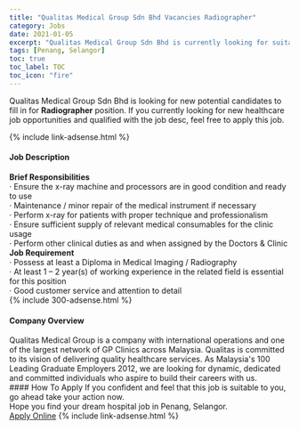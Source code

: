 ```yaml
---
title: "Qualitas Medical Group Sdn Bhd Vacancies Radiographer" 
category: Jobs 
date: 2021-01-05 
excerpt: "Qualitas Medical Group Sdn Bhd is currently looking for suitable person to fill in the Radiographer which positioned at Penang, Selangor" 
tags: [Penang, Selangor] 
toc: true 
toc_label: TOC 
toc_icon: "fire" 
--- 
```


<p>Qualitas Medical Group Sdn Bhd is looking for new potential candidates to fill in for <b>Radiographer</b> position. If you currently looking for new healthcare job opportunities and qualified with the job desc, feel free to apply this job.
</p>{% include link-adsense.html %} 
<div><div><div><h4>Job Description</h4></div></div><div><div><span><div><div><div><strong>Brief Responsibilities</strong></div><div>&#183; Ensure the x-ray machine and processors are in good condition and ready to use</div><div>&#183; Maintenance / minor repair of the medical instrument if necessary</div>&#183; Perform x-ray for patients with proper technique and professionalism<div>&#183; Ensure sufficient supply of relevant medical consumables for the clinic usage</div><div>&#183; Perform other clinical duties as and when assigned by the Doctors &amp; Clinic</div><div><strong>Job Requirement</strong></div>&#183; Possess at least a Diploma in Medical Imaging / Radiography<div>&#183; At least 1 &#8211; 2 year(s) of working experience in the related field is essential for this position</div>&#183; Good customer service and attention to detail</div></div></span></div></div></div> 
{% include 300-adsense.html %} 
<div><div><div><h4>Company Overview</h4></div></div><div><div><span><div><div>
	Qualitas Medical Group is a company with international operations and one of the largest network of GP Clinics across Malaysia. Qualitas is committed to its vision of delivering quality healthcare services. As Malaysia's 100 Leading Graduate Employers 2012, we are looking for dynamic, dedicated and committed individuals who aspire to build their careers with us.</div></div></span></div></div></div> 
#### How To Apply 
If you confident and feel that this job is suitable to you, go ahead take your action now. <br/> 
Hope you find your dream hospital job in Penang, Selangor. <br/> 
<a href="https://www.jobstreet.com.my/en/job/radiographer-4455437?jobId=jobstreet-my-job-4455437&sectionRank=28&token=0~b5fdd13d-f55c-48e3-9207-e97bd148decb&fr=SRP%20View%20In%20New%20Ta" class="btn btn--warning" target="_blank" rel="nofollow noopenner">Apply Online</a> 
{% include link-adsense.html %} 